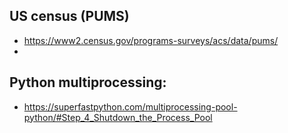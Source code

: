 ## US census (PUMS)
- https://www2.census.gov/programs-surveys/acs/data/pums/
- 


## Python multiprocessing: 
- https://superfastpython.com/multiprocessing-pool-python/#Step_4_Shutdown_the_Process_Pool